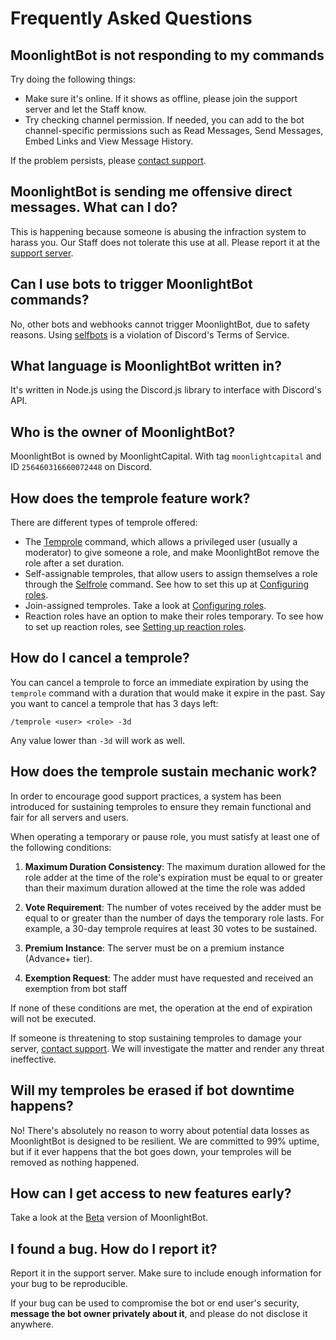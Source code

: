 # Frequently Asked Questions

## MoonlightBot is not responding to my commands

Try doing the following things:

* Make sure it's online. If it shows as offline, please join the support server and let the Staff know.
* Try checking channel permission. If needed, you can add to the bot channel-specific permissions such as Read Messages, Send Messages, Embed Links and View Message History.

If the problem persists, please [contact support](https://discord.gg/hNQWVVC).

## MoonlightBot is sending me offensive direct messages. What can I do?

This is happening because someone is abusing the infraction system to harass you. Our Staff does not tolerate this use at all. Please report it at the [support server](https://discord.gg/hNQWVVC).


## Can I use bots to trigger MoonlightBot commands?

No, other bots and webhooks cannot trigger MoonlightBot, due to safety reasons. Using [selfbots](https://support.discord.com/hc/en-us/articles/115002192352-Automated-User-Accounts-Self-Bots) is a violation of Discord's Terms of Service.

## What language is MoonlightBot written in?

It's written in Node.js using the Discord.js library to interface with Discord's API.

## Who is the owner of MoonlightBot?

MoonlightBot is owned by MoonlightCapital. With tag `moonlightcapital` and ID `256460316660072448` on Discord.


## How does the temprole feature work?

There are different types of temprole offered:

* The [Temprole](../role-management-commands/temprole.md) command, which allows a privileged user (usually a moderator) to give someone a role, and make MoonlightBot remove the role after a set duration.
* Self-assignable temproles, that allow users to assign themselves a role through the [Selfrole](../role-management-commands/selfrole.md) command. See how to set this up at [Configuring roles](../management-commands/config.md#roles-self-assignable).
* Join-assigned temproles. Take a look at [Configuring roles](../management-commands/config.md#roles-join-assignable).
* Reaction roles have an option to make their roles temporary. To see how to set up reaction roles, see [Setting up reaction roles](setting-up-reaction-roles.md).

## How do I cancel a temprole?

You can cancel a temprole to force an immediate expiration by using the `temprole` command with a duration that would make it expire in the past. Say you want to cancel a temprole that has 3 days left:

```
/temprole <user> <role> -3d
```

Any value lower than `-3d` will work as well.

## How does the temprole sustain mechanic work?

In order to encourage good support practices, a system has been introduced for sustaining temproles to ensure they remain functional and fair for all servers and users.

When operating a temporary or pause role, you must satisfy at least one of the following conditions:

1. **Maximum Duration Consistency**: The maximum duration allowed for the role adder at the time of the role's expiration must be equal to or greater than their maximum duration allowed at the time the role was added

2. **Vote Requirement**: The number of votes received by the adder must be equal to or greater than the number of days the temporary role lasts. For example, a 30-day temprole requires at least 30 votes to be sustained.

3. **Premium Instance**: The server must be on a premium instance (Advance+ tier).

4. **Exemption Request**: The adder must have requested and received an exemption from bot staff

If none of these conditions are met, the operation at the end of expiration will not be executed.

If someone is threatening to stop sustaining temproles to damage your server, [contact support](https://discord.gg/hNQWVVC). We will investigate the matter and render any threat ineffective.

## Will my temproles be erased if bot downtime happens?

No! There's absolutely no reason to worry about potential data losses as MoonlightBot is designed to be resilient. We are committed to 99% uptime, but if it ever happens that the bot goes down, your temproles will be removed as nothing happened.

## How can I get access to new features early?

Take a look at the [Beta](../support/beta.md) version of MoonlightBot.

## I found a bug. How do I report it?

Report it in the support server. Make sure to include enough information for your bug to be reproducible.

If your bug can be used to compromise the bot or end user's security, **message the bot owner privately about it**, and please do not disclose it anywhere.


